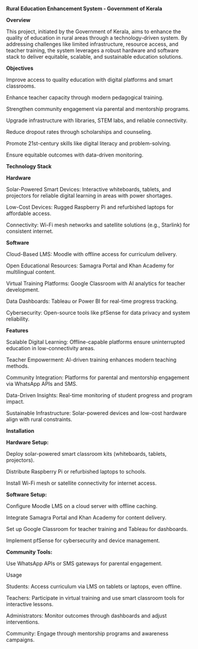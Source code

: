 **Rural Education Enhancement System - Government of Kerala**

**Overview**

This project, initiated by the Government of Kerala, aims to enhance the quality of education in rural areas through a technology-driven system. By addressing challenges like limited infrastructure, resource access, and teacher training, the system leverages a robust hardware and software stack to deliver equitable, scalable, and sustainable education solutions.

**Objectives**





Improve access to quality education with digital platforms and smart classrooms.



Enhance teacher capacity through modern pedagogical training.



Strengthen community engagement via parental and mentorship programs.



Upgrade infrastructure with libraries, STEM labs, and reliable connectivity.



Reduce dropout rates through scholarships and counseling.



Promote 21st-century skills like digital literacy and problem-solving.



Ensure equitable outcomes with data-driven monitoring.

**Technology Stack**

**Hardware**





Solar-Powered Smart Devices: Interactive whiteboards, tablets, and projectors for reliable digital learning in areas with power shortages.



Low-Cost Devices: Rugged Raspberry Pi and refurbished laptops for affordable access.



Connectivity: Wi-Fi mesh networks and satellite solutions (e.g., Starlink) for consistent internet.

**Software**





Cloud-Based LMS: Moodle with offline access for curriculum delivery.



Open Educational Resources: Samagra Portal and Khan Academy for multilingual content.



Virtual Training Platforms: Google Classroom with AI analytics for teacher development.



Data Dashboards: Tableau or Power BI for real-time progress tracking.



Cybersecurity: Open-source tools like pfSense for data privacy and system reliability.

**Features**





Scalable Digital Learning: Offline-capable platforms ensure uninterrupted education in low-connectivity areas.



Teacher Empowerment: AI-driven training enhances modern teaching methods.



Community Integration: Platforms for parental and mentorship engagement via WhatsApp APIs and SMS.



Data-Driven Insights: Real-time monitoring of student progress and program impact.



Sustainable Infrastructure: Solar-powered devices and low-cost hardware align with rural constraints.

**Installation**





**Hardware Setup:**





Deploy solar-powered smart classroom kits (whiteboards, tablets, projectors).



Distribute Raspberry Pi or refurbished laptops to schools.



Install Wi-Fi mesh or satellite connectivity for internet access.



**Software Setup:**





Configure Moodle LMS on a cloud server with offline caching.



Integrate Samagra Portal and Khan Academy for content delivery.



Set up Google Classroom for teacher training and Tableau for dashboards.



Implement pfSense for cybersecurity and device management.



**Community Tools:**





Use WhatsApp APIs or SMS gateways for parental engagement.

Usage





Students: Access curriculum via LMS on tablets or laptops, even offline.



Teachers: Participate in virtual training and use smart classroom tools for interactive lessons.



Administrators: Monitor outcomes through dashboards and adjust interventions.



Community: Engage through mentorship programs and awareness campaigns.
